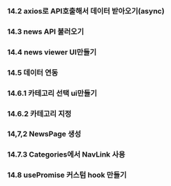 ### 14.2 axios로 API호출해서 데이터 받아오기(async)

### 14.3 news API 불러오기

### 14.4 news viewer UI만들기

### 14.5 데이터 연동

### 14.6.1 카테고리 선택 ui만들기

### 14.6.2 카테고리 지정

### 14,7,2 NewsPage 생성

### 14.7.3 Categories에서 NavLink 사용

### 14.8 usePromise 커스텀 hook 만들기
